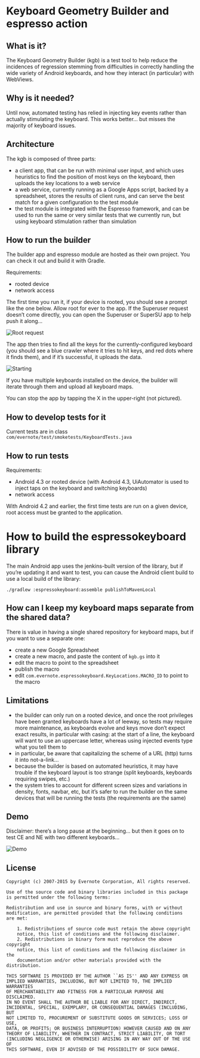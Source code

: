 # Keyboard Geometry Builder and espresso action

## What is it?

The Keyboard Geometry Builder (kgb) is a test tool to help reduce the incidences of regression stemming from difficulties in correctly handling the wide variety of Android keyboards, and how they interact (in particular) with WebViews.

## Why is it needed?

Until now, automated testing has relied in injecting key events rather than actually stimulating the keyboard. This works better… but misses the majority of keyboard issues.

## Architecture

The kgb is composed of three parts:

* a client app, that can be run with minimal user input, and which uses heuristics to find the position of most keys on the keyboard, then uploads the key locations to a web service
* a web service, currently running as a Google Apps script, backed by a spreadsheet, stores the results of client runs, and can serve the best match for a given configuration to the test module
* the test module is integrated with the Espresso framework, and can be used to run the same or very similar tests that we currently run, but using keyboard stimulation rather than simulation

## How to run the builder

The builder app and espresso module are hosted as their own project. You can check it out and build it with Gradle.

Requirements:

* rooted device
* network access

The first time you run it, if your device is rooted, you should see a prompt like the one below. Allow root for ever to the app. If the Superuser request doesn’t come directly, you can open the Superuser or SuperSU app to help push it along…

![Root request](media/root_request.png)

The app then tries to find all the keys for the currently-configured keyboard (you should see a blue crawler where it tries to hit keys, and red dots where it finds them), and if it’s successful, it uploads the data.

![Starting](media/starting.png)

If you have multiple keyboards installed on the device, the builder will iterate through them and upload all keyboard maps.

You can stop the app by tapping the X in the upper-right (not pictured).

## How to develop tests for it

Current tests are in class `com/evernote/test/smoketests/KeyboardTests.java`

## How to run tests

Requirements:
* Android 4.3 or rooted device (with Android 4.3, UiAutomator is used to inject taps on the keyboard and switching keyboards)
* network access

With Android 4.2 and earlier, the first time tests are run on a given device, root access must be granted to the application.

# How to build the espressokeyboard library

The main Android app uses the jenkins-built version of the library, but if you’re updating it and want to test, you can cause the Android client build to use a local build of the library:

`./gradlew :espressokeyboard:assemble publishToMavenLocal`

## How can I keep my keyboard maps separate from the shared data?

There is value in having a single shared repository for keyboard maps, but if you want to use a separate one:

* create a new Google Spreadsheet
* create a new macro, and paste the content of `kgb.gs` into it
* edit the macro to point to the spreadsheet
* publish the macro
* edit `com.evernote.espressokeyboard.KeyLocations.MACRO_ID` to point to the macro

## Limitations

* the builder can only run on a rooted device, and once the root privileges have been granted
keyboards have a lot of leeway, so tests may require more maintenance, as keyboards evolve and keys move
don’t expect exact results, in particular with casing: at the start of a line, the keyboard will want to use an uppercase letter, whereas using injected events type what you tell them to
* in particular, be aware that capitalizing the scheme of a URL (http) turns it into not-a-link…
* because the builder is based on automated heuristics, it may have trouble if the keyboard layout is too strange (split keyboards, keyboards requiring swipes, etc.)
* the system tries to account for different screen sizes and variations in density, fonts, navbar, etc, but it’s safer to run the builder on the same devices that will be running the tests (the requirements are the same)

## Demo

Disclaimer: there’s a long pause at the beginning… but then it goes on to test CE and NE with two different keyboards…

![Demo](media/keyboard_tests.gif)

## License

    Copyright (c) 2007-2015 by Evernote Corporation, All rights reserved.

    Use of the source code and binary libraries included in this package
    is permitted under the following terms:

    Redistribution and use in source and binary forms, with or without
    modification, are permitted provided that the following conditions
    are met:

        1. Redistributions of source code must retain the above copyright
        notice, this list of conditions and the following disclaimer.
        2. Redistributions in binary form must reproduce the above copyright
        notice, this list of conditions and the following disclaimer in the
        documentation and/or other materials provided with the distribution.

    THIS SOFTWARE IS PROVIDED BY THE AUTHOR ``AS IS'' AND ANY EXPRESS OR
    IMPLIED WARRANTIES, INCLUDING, BUT NOT LIMITED TO, THE IMPLIED WARRANTIES
    OF MERCHANTABILITY AND FITNESS FOR A PARTICULAR PURPOSE ARE DISCLAIMED.
    IN NO EVENT SHALL THE AUTHOR BE LIABLE FOR ANY DIRECT, INDIRECT,
    INCIDENTAL, SPECIAL, EXEMPLARY, OR CONSEQUENTIAL DAMAGES (INCLUDING, BUT
    NOT LIMITED TO, PROCUREMENT OF SUBSTITUTE GOODS OR SERVICES; LOSS OF USE,
    DATA, OR PROFITS; OR BUSINESS INTERRUPTION) HOWEVER CAUSED AND ON ANY
    THEORY OF LIABILITY, WHETHER IN CONTRACT, STRICT LIABILITY, OR TORT
    (INCLUDING NEGLIGENCE OR OTHERWISE) ARISING IN ANY WAY OUT OF THE USE OF
    THIS SOFTWARE, EVEN IF ADVISED OF THE POSSIBILITY OF SUCH DAMAGE.
